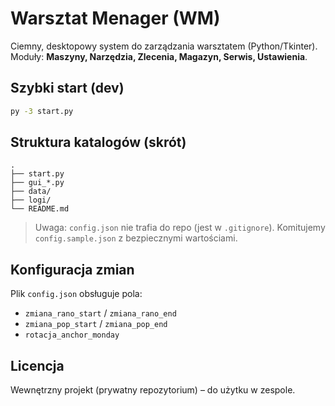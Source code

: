 # Warsztat Menager (WM)

Ciemny, desktopowy system do zarządzania warsztatem (Python/Tkinter).
Moduły: **Maszyny, Narzędzia, Zlecenia, Magazyn, Serwis, Ustawienia**.

## Szybki start (dev)
```bash
py -3 start.py
```

## Struktura katalogów (skrót)
```
.
├── start.py
├── gui_*.py
├── data/
├── logi/
└── README.md
```

> Uwaga: `config.json` nie trafia do repo (jest w `.gitignore`). Komitujemy `config.sample.json` z bezpiecznymi wartościami.

## Konfiguracja zmian
Plik `config.json` obsługuje pola:
- `zmiana_rano_start` / `zmiana_rano_end`
- `zmiana_pop_start` / `zmiana_pop_end`
- `rotacja_anchor_monday`

## Licencja
Wewnętrzny projekt (prywatny repozytorium) – do użytku w zespole.
